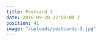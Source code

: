 ```yaml
---
title: Postcard 3
date: 2016-09-28 22:58:00 Z
position: 41
image: "/uploads/postcards-3.jpg"
---
```


